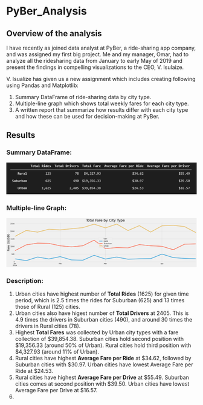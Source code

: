 # PyBer_Analysis

## Overview of the analysis

I have recently as joined data analyst at PyBer, a ride-sharing app company, and was assigned my first big project. Me and my manager, Omar, had to analyze all the ridesharing data from January to early May of 2019 and present the findings in compelling visualizations to the CEO, V. Isulaize. 


V. Isualize has given us a new assignment which includes creating following using Pandas and Matplotlib:
1. Summary DataFrame of ride-sharing data by city type.
2. Multiple-line graph which shows total weekly fares for each city type.
3. A written report that summarize how results differ with each city type and how these can be used for decision-making at PyBer. 

## Results

### Summary DataFrame:

![summary_dataframe](./analysis/summary-dataframe.png) 

### Multiple-line Graph:

![PyBer_fare_summary](./analysis/PyBer_fare_summary.png)

### Description:

1. Urban cities have highest number of **Total Rides** (1625) for given time period, which is 2.5 times the rides for Suburban (625) and  13 times those of Rural (125) cities.
2. Urban cities also have higest number of **Total Drivers** at 2405. This is 4.9 times the drivers in Suburban cities (490), and around 30 times the drivers in Rural cities (78).
3. Highest **Total Fares** was collected by Urban city types with a fare collection of $39,854.38. Suburban cities hold second position with $19,356.33 (around 50% of Urban). Rural cities hold third position with $4,327.93 (around 11% of Urban).
4. Rural cities have highest **Average Fare per Ride** at $34.62, followed by Suburban cities with $30.97. Urban cities have lowest Average Fare per Ride at $24.53.
5. Rural cities have highest **Average Fare per Drive** at $55.49. Suburban cities comes at second position with $39.50. Urban cities have lowest Average Fare per Drive at $16.57.
6. 